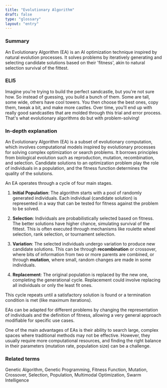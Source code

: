 ```yaml
---
title: "Evolutionary Algorithm"
draft: false
type: "glossary"
layout: "entry"
---
```


### Summary
An Evolutionary Algorithm (EA) is an AI optimization technique inspired by natural evolution processes. It solves problems by iteratively generating and selecting candidate solutions based on their 'fitness', akin to natural selection survival of the fittest.

### ELI5
Imagine you're trying to build the perfect sandcastle, but you're not sure how. So instead of guessing, you build a bunch of them. Some are tall, some wide, others have cool towers. You then choose the best ones, copy them, tweak a bit, and make more castles. Over time, you'll end up with really good sandcastles that are molded through this trial and error process. That's what evolutionary algorithms do but with problem-solving!

### In-depth explanation
An Evolutionary Algorithm (EA) is a subset of evolutionary computation, which involves computational models inspired by evolutionary processes for solving complex optimization or search problems. It borrows principles from biological evolution such as reproduction, mutation, recombination, and selection. Candidate solutions to an optimization problem play the role of individuals in a population, and the fitness function determines the quality of the solutions.

An EA operates through a cycle of four main stages. 

1. **Initial Population**: The algorithm starts with a pool of randomly generated individuals. Each individual (candidate solution) is represented in a way that can be tested for fitness against the problem to be solved.

2. **Selection**: Individuals are probabilistically selected based on fitness. The better solutions have higher chance, simulating survival of the fittest. This is often executed through mechanisms like roulette wheel selection, rank selection, or tournament selection.

3. **Variation**: The selected individuals undergo variation to produce new candidate solutions. This can be through **recombination** or crossover, where bits of information from two or more parents are combined, or through **mutation**, where small, random changes are made in some individuals.

4. **Replacement**: The original population is replaced by the new one, completing the generational cycle. Replacement could involve replacing all individuals or only the least fit ones.

This cycle repeats until a satisfactory solution is found or a termination condition is met (like maximum iterations). 

EAs can be adapted for different problems by changing the representation of individuals and the definition of fitness, allowing a very general approach modifiable for specific use cases.

One of the main advantages of EAs is their ability to search large, complex spaces where traditional methods may not be effective. However, they usually require more computational resources, and finding the right balance in their parameters (mutation rate, population size) can be a challenge.

### Related terms
Genetic Algorithm, Genetic Programming, Fitness Function, Mutation, Crossover, Selection, Population, Multimodal Optimization, Swarm Intelligence

